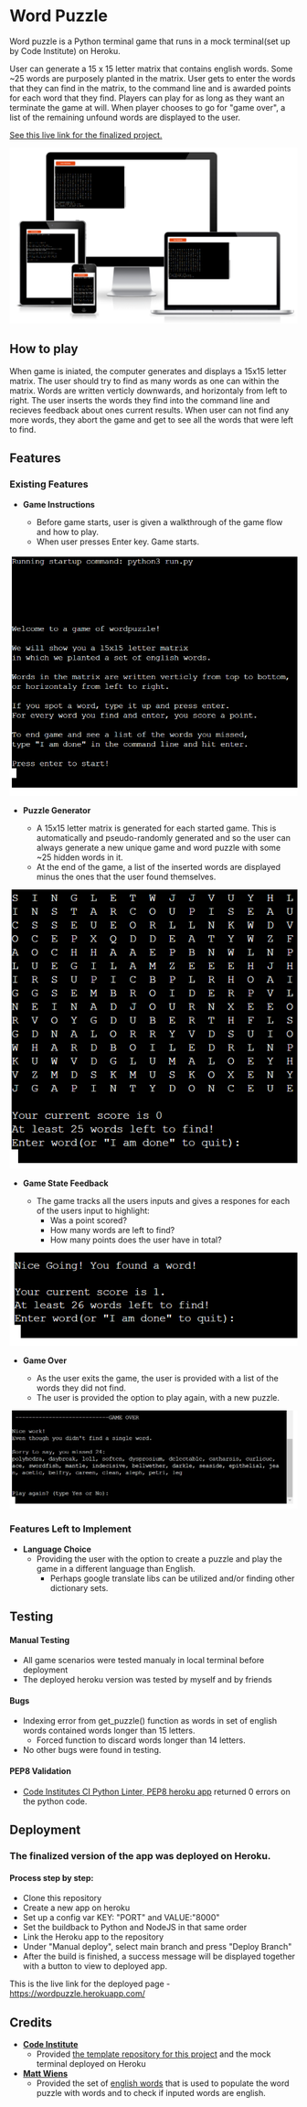 # Word Puzzle

Word puzzle is a Python terminal game that runs in a mock terminal(set up by Code Institute) on Heroku.

User can generate a 15 x 15 letter matrix that contains english words. Some ~25 words are purposely planted in the matrix.
User gets to enter the words that they can find in the matrix, to the command line and is awarded points for each word that they find. Players can play for as long as they want an terminate the game at will.
When player chooses to go for "game over", a list of the remaining unfound words are displayed to the user.

[See this live link for the finalized project.](https://wordpuzzle.herokuapp.com/)

![Responsice Mockup](https://github.com/jensbrauer/wordpuzzle/blob/main/docs/readme_images/responsivemockup.PNG)

## How to play

When game is iniated, the computer generates and displays a 15x15 letter matrix.
The user should try to find as many words as one can within the matrix.
Words are written verticly downwards, and horizontaly from left to right.
The user inserts the words they find into the command line and recieves feedback about ones current results.
When user can not find any more words, they abort the game and get to see all the words that were left to find.


## Features 

### Existing Features

- __Game Instructions__

  - Before game starts, user is given a walkthrough of the game flow and how to play.
  - When user presses Enter key. Game starts.

![Instructions](https://github.com/jensbrauer/wordpuzzle/blob/main/docs/readme_images/instructions.PNG)

- __Puzzle Generator__

  - A 15x15 letter matrix is generated for each started game. This is automatically and pseudo-randomly generated and so the user can always generate a new unique game and word puzzle with some ~25 hidden words in it.
  - At the end of the game, a list of the inserted words are displayed minus the ones that the user found themselves.

![The Word Puzzle](https://github.com/jensbrauer/wordpuzzle/blob/main/docs/readme_images/displayedpuzzle.PNG)

- __Game State Feedback__

  - The game tracks all the users inputs and gives a respones for each of the users input to highlight:
    - Was a point scored?
    - How many words are left to find?
    - How many points does the user have in total?

![Game State Feedback](https://github.com/jensbrauer/wordpuzzle/blob/main/docs/readme_images/gamestate.PNG)

- __Game Over__

  - As the user exits the game, the user is provided with a list of the words they did not find. 
  - The user is provided the option to play again, with a new puzzle.

![Game Over](https://github.com/jensbrauer/wordpuzzle/blob/main/docs/readme_images/gameover.PNG)


### Features Left to Implement

- __Language Choice__
  - Providing the user with the option to create a puzzle and play the game in a different language than English.
    - Perhaps google translate libs can be utilized and/or finding other dictionary sets.

## Testing 
#### Manual Testing
- All game scenarios were tested manualy in local terminal before deployment
- The deployed heroku version was tested by myself and by friends

#### Bugs 
- Indexing error from get_puzzle() function as words in set of english words contained words longer than 15 letters.
  - Forced function to discard words longer than 14 letters.
- No other bugs were found in testing.

#### PEP8 Validation
- [Code Institutes CI Python Linter, PEP8 heroku app](https://pep8ci.herokuapp.com/) returned 0 errors on the python code.

## Deployment

### The finalized version of the app was deployed on Heroku.
#### Process step by step:
- Clone this repository
- Create a new app on heroku
- Set up a config var KEY: "PORT" and VALUE:"8000"
- Set the buildback to Python and NodeJS in that same order
- Link the Heroku app to the repository
- Under "Manual deploy", select main branch and press "Deploy Branch"
- After the build is finished, a success message will be displayed together with a button to view to deployed app.

This is the live link for the deployed page - https://wordpuzzle.herokuapp.com/


## Credits

- __[Code Institute](https://codeinstitute.net/se/)__ 
  - Provided [the template repository for this project](https://github.com/Code-Institute-Org/python-essentials-template) and the mock terminal deployed on Heroku
- __[Matt Wiens](https://github.com/mwiens91)__
  - Provided the set of [english words](https://pypi.org/project/english-words/) that is used to populate the word puzzle with words and to check if inputed words are english.

